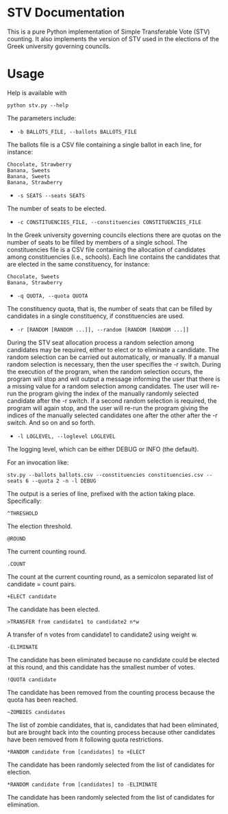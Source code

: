 # STV Documentation

This is a pure Python implementation of Simple Transferable Vote (STV)
counting. It also implements the version of STV used in the
elections of the Greek university governing councils.

# Usage

Help is available with

    python stv.py --help

The parameters include:

* `-b BALLOTS_FILE, --ballots BALLOTS_FILE`

The ballots file is a CSV file containing a single ballot in each
line, for instance:

    Chocolate, Strawberry
    Banana, Sweets
    Banana, Sweets
    Banana, Strawberry

* `-s SEATS --seats SEATS`

The number of seats to be elected.

* `-c CONSTITUENCIES_FILE, --constituencies CONSTITUENCIES_FILE`

In the Greek university governing councils elections there are quotas
on the number of seats to be filled by members of a single school. The
constituencies file is a CSV file containing the allocation of
candidates among constituencies (i.e., schools). Each line contains
the candidates that are elected in the same constituency, for
instance:

    Chocolate, Sweets
    Banana, Strawberry

* `-q QUOTA, --quota QUOTA`

The constituency quota, that is, the number of seats that can be
filled by candidates in a single constituency, if constituencies are
used.

* `-r [RANDOM [RANDOM ...]], --random [RANDOM [RANDOM ...]]`

During the STV seat allocation process a random selection among
candidates may be required, either to elect or to eliminate a
candidate. The random selection can be carried out automatically, or
manually. If a manual random selection is necessary, then the user
specifies the -r switch. During the execution of the program, when the
random selection occurs, the program will stop and will output a
message informing the user that there is a missing value for a random
selection among candidates. The user will re-run the program giving
the index of the manually randomly selected candidate after the -r
switch. If a second random selection is required, the program will
again stop, and the user will re-run the program giving the indices of
the manually selected candidates one after the other after the -r
switch. And so on and so forth.

* `-l LOGLEVEL, --loglevel LOGLEVEL`

The logging level, which can be either DEBUG or INFO (the default).

For an invocation like:

    stv.py --ballots ballots.csv --constituencies constituencies.csv --seats 6 --quota 2 -n -l DEBUG

The output is a series of line, prefixed with the action taking place.
Specifically:

    ^THRESHOLD

The election threshold.

    @ROUND

The current counting round.

    .COUNT

The count at the current counting round, as a semicolon separated list
of candidate = count pairs.

    +ELECT candidate

The candidate has been elected.

    >TRANSFER from candidate1 to candidate2 n*w

A transfer of n votes from candidate1 to candidate2 using weight w.

    -ELIMINATE 

The candidate has been eliminated because no candidate could be
elected at this round, and this candidate has the smallest number of
votes.

    !QUOTA candidate

The candidate has been removed from the counting process because the
quota has been reached.

    ~ZOMBIES candidates

The list of zombie candidates, that is, candidates that had been
eliminated, but are brought back into the counting process because
other candidates have been removed from it following quota
restrictions.

    *RANDOM candidate from [candidates] to +ELECT

The candidate has been randomly selected from the list of candidates
for election.

    *RANDOM candidate from [candidates] to -ELIMINATE

The candidate has been randomly selected from the list of candidates
for elimination.